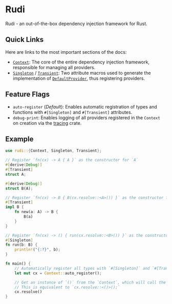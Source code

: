 # Rudi

Rudi - an out-of-the-box dependency injection framework for Rust.

## Quick Links

Here are links to the most important sections of the docs:

- [`Context`](crate::Context): The core of the entire dependency injection framework, responsible for managing all providers.
- [`Singleton`](crate::Singleton) / [`Transient`](crate::Transient): Two attribute macros used to generate the implementation of [`DefaultProvider`](crate::DefaultProvider), thus registering providers.

## Feature Flags

- `auto-register` (*Default*): Enables automatic registration of types and functions with `#[Singleton]` and `#[Transient]` attributes.
- `debug-print`: Enables logging of all providers registered in the `Context` on creation via the [tracing](https://github.com/tokio-rs/tracing) crate.

## Example

```rust
use rudi::{Context, Singleton, Transient};

// Register `fn(cx) -> A { A }` as the constructor for `A`
#[derive(Debug)]
#[Transient]
struct A;

#[derive(Debug)]
struct B(A);

// Register `fn(cx) -> B { B(cx.resolve::<A>()) }` as the constructor for `B`
#[Transient]
impl B {
    fn new(a: A) -> B {
        B(a)
    }
}

// Register `fn(cx) -> () { run(cx.resolve::<B>()) }` as the constructor for `()`
#[Singleton]
fn run(b: B) {
    println!("{:?}", b);
}

fn main() {
    // Automatically register all types with `#[Singleton]` and `#[Transient]` attributes
    let mut cx = Context::auto_register();

    // Get an instance of `()` from the `Context`, which will call the `run` function.
    // This is equivalent to `cx.resolve::<()>();`
    cx.resolve()
}
```
